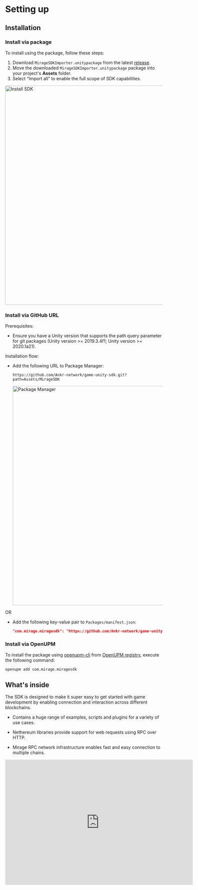 # Setting up

## Installation

### Install via package

To install using the package, follow these steps:

  1. Download `MirageSDKImporter.unitypackage` from the latest [release](https://github.com/Ankr-network/game-unity-sdk/releases).
  2. Move the downloaded `MirageSDKImporter.unitypackage` package into your project's **Assets** folder.
  3. Select “Import all” to enable the full scope of SDK capabilities.

<img src="/docs/gaming/install-sdk.png" alt="Install SDK" class="responsive-pic" width="700" />

### Install via GitHub URL

Prerequisites:

  * Ensure you have a Unity version that supports the path query parameter for git packages (Unity version >= 2019.3.4f1; Unity version >= 2020.1a21).

Installation flow:

  * Add the following URL to Package Manager:

    ```
    https://github.com/Ankr-network/game-unity-sdk.git?path=Assets/MirageSDK
    ```

    <img src="/docs/gaming/package-mngr.png" alt="Package Manager" class="responsive-pic" width="700" />

OR

  * Add the following key-value pair to `Packages/manifest.json`:
    ```json
    "com.mirage.miragesdk": "https://github.com/Ankr-network/game-unity-sdk.git?path=Assets/MirageSDK"
    ```

### Install via OpenUPM

To install the package using [openupm-cli](https://github.com/openupm/openupm-cli) from [OpenUPM registry](https://openupm.com/packages/com.mirage.miragesdk/), execute the following command:

```shell
openupm add com.mirage.miragesdk
```

## What's inside

The SDK is designed to make it super easy to get started with game development by enabling connection and interaction across different blockchains.

  * Contains a huge range of examples, scripts and plugins for a variety of use cases.

  * Nethereum libraries provide support for web requests using RPC over HTTP.

  * Mirage RPC network infrastructure enables fast and easy connection to multiple chains.

<iframe width="600" height="400" src="https://www.youtube.com/embed/nuU-OvP1p1E" title="YouTube video player" frameborder="0" allow="accelerometer; autoplay; clipboard-write; encrypted-media; gyroscope; picture-in-picture" allowfullscreen></iframe>